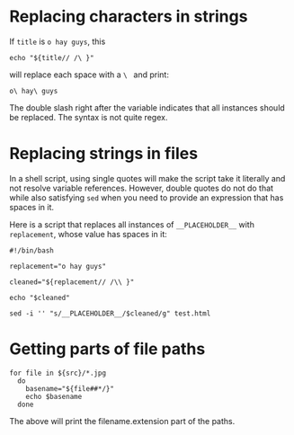 # Replacing characters in strings

If `title` is `o hay guys`, this

    echo "${title// /\ }"

will replace each space with a `\ ` and print:

    o\ hay\ guys

The double slash right after the variable indicates that all instances should be replaced. The syntax is not quite regex.

# Replacing strings in files

In a shell script, using single quotes will make the script take it literally and not resolve variable references. However, double quotes do not do that while also satisfying `sed` when you need to provide an expression that has spaces in it.

Here is a script that replaces all instances of `__PLACEHOLDER__` with `replacement`, whose value has spaces in it:

    #!/bin/bash

    replacement="o hay guys"

    cleaned="${replacement// /\\ }"

    echo "$cleaned"

    sed -i '' "s/__PLACEHOLDER__/$cleaned/g" test.html

# Getting parts of file paths

    for file in ${src}/*.jpg
      do
        basename="${file##*/}"
        echo $basename
      done
      
The above will print the filename.extension part of the paths.
